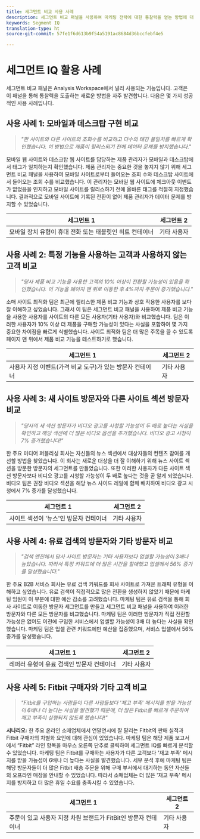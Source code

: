 ```yaml
---
title: 세그먼트 비교 사용 사례
description: 세그먼트 비교 패널을 사용하여 마케팅 전략에 대한 통찰력을 얻는 방법에 대한 실제 사용 사례를 알아봅니다.
keywords: Segment IQ
translation-type: ht
source-git-commit: 57fe1f6d613b9f54a5191ac8684d36bccfebf4e5

---
```



# 세그먼트 IQ 활용 사례

세그먼트 비교 패널은 Analysis Workspace에서 널리 사용되는 기능입니다. 고객은 이 패널을 통해 통찰력을 도출하는 새로운 방법을 자주 발견합니다. 다음은 몇 가지 성공적인 사용 사례입니다.

## 사용 사례 1: 모바일과 데스크탑 구현 비교

> *"한 사이트와 다른 사이트의 조회수를 비교하고 다수의 태깅 불일치를 빠르게 확인했습니다. 이 방법으로 제품이 릴리스되기 전에 데이터 문제를 방지했습니다."*

모바일 웹 사이트와 데스크탑 웹 사이트를 담당하는 제품 관리자가 모바일과 데스크탑에서 태그가 일치하는지 확인했습니다. 제품 관리자는 중요한 것을 놓지지 않기 위해 세그먼트 비교 패널을 사용하여 모바일 사이트로부터 들어오는 조회 수와 데스크탑 사이트에서 들어오는 조회 수를 비교했습니다. 이 관리자는 모바일 웹 사이트에 체크아웃 이벤트가 없었음을 인지하고 모바일 사이트를 릴리스하기 전에 올바른 태그를 적절히 지정했습니다. 결과적으로 모바일 사이트에 기록된 전환이 없어 제품 관리자가 데이터 문제를 방지할 수 있었습니다.

| 세그먼트 1 | 세그먼트 2 |
|--- |--- |
| 모바일 장치 유형이 휴대 전화 또는 태블릿인 히트 컨테이너 | 기타 사용자 |

## 사용 사례 2: 특정 기능을 사용하는 고객과 사용하지 않는 고객 비교

> *"당사 제품 비교 기능을 사용한 고객의 10% 이상이 전환할 가능성이 있음을 확인했습니다. 이 기능을 페이지 맨 위로 이동한 후 4%까지 주문이 증가했습니다."*

소매 사이트 최적화 팀은 최근에 릴리스한 제품 비교 기능과 상호 작용한 사용자를 보다 잘 이해하고 싶었습니다. 그래서 이 팀은 세그먼트 비교 패널을 사용하여 제품 비교 기능을 사용한 사용자를 사이트의 다른 모든 사용자(기타 사용자)와 비교했습니다. 팀은 이러한 사용자가 10% 이상 더 제품을 구매할 가능성이 있다는 사실을 포함하여 몇 가지 중요한 차이점을 빠르게 식별했습니다. 사이트 최적화 팀은 더 많은 주목을 끌 수 있도록 페이지 맨 위에서 제품 비교 기능을 테스트하기로 했습니다.

| 세그먼트 1 | 세그먼트 2 |
|--- |--- |
| 사용자 지정 이벤트(가격 비교 도구)가 있는 방문자 컨테이너 | 기타 사용자 |

## 사용 사례 3: 새 사이트 방문자와 다른 사이트 섹션 방문자 비교

> *"당사의 새 섹션 방문자가 비디오 광고를 시청할 가능성이 두 배로 높다는 사실을 확인하고 해당 섹션에 더 많은 비디오 옵션을 추가했습니다. 비디오 광고 시청이 7% 증가했습니다!"*

한 주요 미디어 퍼블리싱 회사는 자신들의 뉴스 섹션에서 대상자들의 컨텐츠 참여를 개선할 방법을 찾았습니다. 이 회사는 새로운 대상을 더 잘 이해하기 위해 뉴스 사이트 섹션을 방문한 방문자의 세그먼트를 만들었습니다. 또한 이러한 사용자가 다른 사이트 섹션 방문자보다 비디오 광고를 시청할 가능성이 두 배로 높다는 것을 곧 알게 되었습니다. 비디오 팀은 권장 비디오 섹션을 해당 뉴스 사이드 레일에 함께 배치하여 비디오 광고 시청에서 7% 증가를 달성했습니다.

| 세그먼트 1 | 세그먼트 2 |
|--- |--- |
| 사이트 섹션이 '뉴스'인 방문자 컨테이너 | 기타 사용자 |

## 사용 사례 4: 유료 검색의 방문자와 기타 방문자 비교

> *"검색 엔진에서 당사 사이트 방문자는 기타 사용자보다 업셀할 가능성이 3배나 높았습니다. 따라서 특정 키워드에 더 많은 시간을 할애했고 업셀에서 56% 증가를 달성했습니다."*

한 주요 B2B 서비스 회사는 유료 검색 키워드를 회사 사이트로 가져온 트래픽 유형을 이해하고 싶었습니다. 유료 검색이 직접적으로 많은 전환을 생성하지 않았기 때문에 마케팅 임원이 이 부분에 대한 예산 감소를 고려했습니다. 마케팅 팀은 유료 검색을 통해 회사 사이트로 이동한 방문자 세그먼트를 만들고 세그먼트 비교 패널을 사용하여 이러한 방문자와 다른 모든 방문자를 비교했습니다. 마케팅 팀은 이러한 방문자가 직접 전환할 가능성은 없어도 이전에 구입한 서비스에서 업셀할 가능성이 3배 더 높다는 사실을 확인했습니다. 마케팅 팀은 업셀 관련 키워드에만 예산을 집중했으며, 서비스 업셀에서 56% 증가를 달성했습니다.

| 세그먼트 1 | 세그먼트 2 |
|--- |--- |
| 레퍼러 유형이 유료 검색인 방문자 컨테이너 | 기타 사용자 |

## 사용 사례 5: Fitbit 구매자와 기타 고객 비교

> *"Fitbit를 구입하는 사람들이 다른 사람들보다 '재고 부족' 메시지를 받을 가능성이 6배나 더 높다는 사실을 발견했기 때문에, 더 많은 Fitbit를 빠르게 주문하여 재고 부족이 실행되지 않도록 했습니다!"*

**시나리오:** 한 주요 온라인 소매업체에서 연말연시에 잘 팔리는 Fitbit의 판매 실적과 Fitbit 구매자의 차별화 요인에 대해 관심이 있었습니다. 마케팅 팀은 해당 제품 보고서에서 “Fitbit” 라인 항목을 마우스 오른쪽 단추로 클릭하여 세그먼트 IQ를 빠르게 분석할 수 있었습니다. 마케팅 팀은 Fitbit를 구매하는 사용자가 다른 고객보다 '재고 부족' 메시지를 받을 가능성이 6배나 더 높다는 사실을 발견했습니다. 세부 분석 후에 마케팅 팀은 해당 방문자들이 더 많은 Fitbit 배송 주문을 위해 구매 부서에서 대기하는 동안 자신들의 오프라인 매장을 안내할 수 있었습니다. 따라서 소매업체는 더 많은 '재고 부족' 메시지를 방지하고 더 많은 휴일 수요를 충족시킬 수 있었습니다.

| 세그먼트 1 | 세그먼트 2 |
|--- |--- |
| 주문이 있고 사용자 지정 차원 브랜드가 FitBit인 방문자 컨테이너 | 기타 사용자 |
